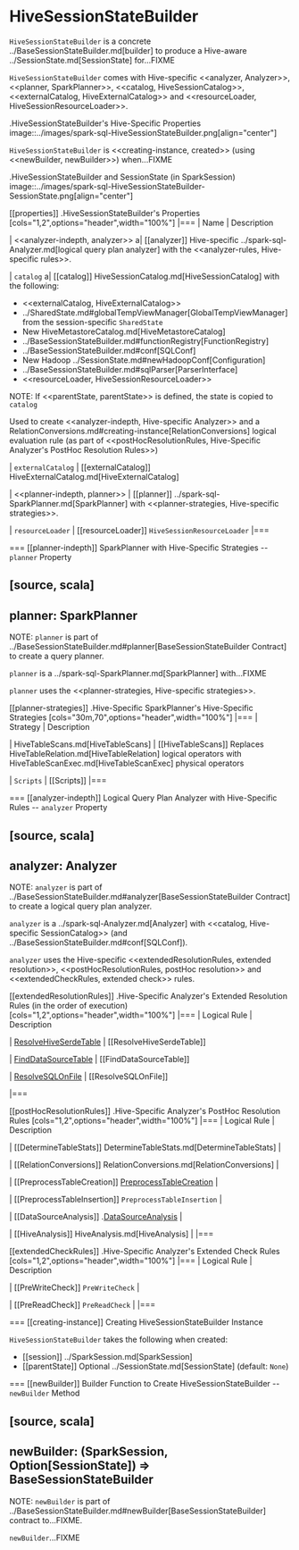# HiveSessionStateBuilder

`HiveSessionStateBuilder` is a concrete ../BaseSessionStateBuilder.md[builder] to produce a Hive-aware ../SessionState.md[SessionState] for...FIXME

`HiveSessionStateBuilder` comes with Hive-specific <<analyzer, Analyzer>>, <<planner, SparkPlanner>>, <<catalog, HiveSessionCatalog>>, <<externalCatalog, HiveExternalCatalog>> and <<resourceLoader, HiveSessionResourceLoader>>.

.HiveSessionStateBuilder's Hive-Specific Properties
image::../images/spark-sql-HiveSessionStateBuilder.png[align="center"]

`HiveSessionStateBuilder` is <<creating-instance, created>> (using <<newBuilder, newBuilder>>) when...FIXME

.HiveSessionStateBuilder and SessionState (in SparkSession)
image::../images/spark-sql-HiveSessionStateBuilder-SessionState.png[align="center"]

[[properties]]
.HiveSessionStateBuilder's Properties
[cols="1,2",options="header",width="100%"]
|===
| Name
| Description

| <<analyzer-indepth, analyzer>>
a| [[analyzer]] Hive-specific ../spark-sql-Analyzer.md[logical query plan analyzer] with the <<analyzer-rules, Hive-specific rules>>.

| `catalog`
a| [[catalog]] HiveSessionCatalog.md[HiveSessionCatalog] with the following:

* <<externalCatalog, HiveExternalCatalog>>
* ../SharedState.md#globalTempViewManager[GlobalTempViewManager] from the session-specific `SharedState`
* New HiveMetastoreCatalog.md[HiveMetastoreCatalog]
* ../BaseSessionStateBuilder.md#functionRegistry[FunctionRegistry]
* ../BaseSessionStateBuilder.md#conf[SQLConf]
* New Hadoop ../SessionState.md#newHadoopConf[Configuration]
* ../BaseSessionStateBuilder.md#sqlParser[ParserInterface]
* <<resourceLoader, HiveSessionResourceLoader>>

NOTE: If <<parentState, parentState>> is defined, the state is copied to `catalog`

Used to create <<analyzer-indepth, Hive-specific Analyzer>> and a RelationConversions.md#creating-instance[RelationConversions] logical evaluation rule (as part of <<postHocResolutionRules, Hive-Specific Analyzer's PostHoc Resolution Rules>>)

| `externalCatalog`
| [[externalCatalog]] HiveExternalCatalog.md[HiveExternalCatalog]

| <<planner-indepth, planner>>
| [[planner]] ../spark-sql-SparkPlanner.md[SparkPlanner] with <<planner-strategies, Hive-specific strategies>>.

| `resourceLoader`
| [[resourceLoader]] `HiveSessionResourceLoader`
|===

=== [[planner-indepth]] SparkPlanner with Hive-Specific Strategies -- `planner` Property

[source, scala]
----
planner: SparkPlanner
----

NOTE: `planner` is part of ../BaseSessionStateBuilder.md#planner[BaseSessionStateBuilder Contract] to create a query planner.

`planner` is a ../spark-sql-SparkPlanner.md[SparkPlanner] with...FIXME

`planner` uses the <<planner-strategies, Hive-specific strategies>>.

[[planner-strategies]]
.Hive-Specific SparkPlanner's Hive-Specific Strategies
[cols="30m,70",options="header",width="100%"]
|===
| Strategy
| Description

| HiveTableScans.md[HiveTableScans]
| [[HiveTableScans]] Replaces HiveTableRelation.md[HiveTableRelation] logical operators with HiveTableScanExec.md[HiveTableScanExec] physical operators

| `Scripts`
| [[Scripts]]
|===

=== [[analyzer-indepth]] Logical Query Plan Analyzer with Hive-Specific Rules -- `analyzer` Property

[source, scala]
----
analyzer: Analyzer
----

NOTE: `analyzer` is part of ../BaseSessionStateBuilder.md#analyzer[BaseSessionStateBuilder Contract] to create a logical query plan analyzer.

`analyzer` is a ../spark-sql-Analyzer.md[Analyzer] with <<catalog, Hive-specific SessionCatalog>> (and ../BaseSessionStateBuilder.md#conf[SQLConf]).

`analyzer` uses the Hive-specific <<extendedResolutionRules, extended resolution>>, <<postHocResolutionRules, postHoc resolution>> and <<extendedCheckRules, extended check>> rules.

[[extendedResolutionRules]]
.Hive-Specific Analyzer's Extended Resolution Rules (in the order of execution)
[cols="1,2",options="header",width="100%"]
|===
| Logical Rule
| Description

| [ResolveHiveSerdeTable](ResolveHiveSerdeTable.md)
| [[ResolveHiveSerdeTable]]

| [FindDataSourceTable](../logical-analysis-rules/FindDataSourceTable.md)
| [[FindDataSourceTable]]

| [ResolveSQLOnFile](../logical-analysis-rules/ResolveSQLOnFile.md)
| [[ResolveSQLOnFile]]

|===

[[postHocResolutionRules]]
.Hive-Specific Analyzer's PostHoc Resolution Rules
[cols="1,2",options="header",width="100%"]
|===
| Logical Rule
| Description

| [[DetermineTableStats]] DetermineTableStats.md[DetermineTableStats]
|

| [[RelationConversions]] RelationConversions.md[RelationConversions]
|

| [[PreprocessTableCreation]] [PreprocessTableCreation](../logical-analysis-rules/PreprocessTableCreation.md)
|

| [[PreprocessTableInsertion]] `PreprocessTableInsertion`
|

| [[DataSourceAnalysis]] .[DataSourceAnalysis](../logical-analysis-rules/DataSourceAnalysis.md)
|

| [[HiveAnalysis]] HiveAnalysis.md[HiveAnalysis]
|
|===

[[extendedCheckRules]]
.Hive-Specific Analyzer's Extended Check Rules
[cols="1,2",options="header",width="100%"]
|===
| Logical Rule
| Description

| [[PreWriteCheck]] `PreWriteCheck`
|

| [[PreReadCheck]] `PreReadCheck`
|
|===

=== [[creating-instance]] Creating HiveSessionStateBuilder Instance

`HiveSessionStateBuilder` takes the following when created:

* [[session]] ../SparkSession.md[SparkSession]
* [[parentState]] Optional ../SessionState.md[SessionState] (default: `None`)

=== [[newBuilder]] Builder Function to Create HiveSessionStateBuilder -- `newBuilder` Method

[source, scala]
----
newBuilder: (SparkSession, Option[SessionState]) => BaseSessionStateBuilder
----

NOTE: `newBuilder` is part of ../BaseSessionStateBuilder.md#newBuilder[BaseSessionStateBuilder] contract to...FIXME.

`newBuilder`...FIXME
